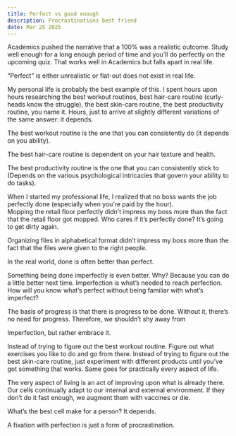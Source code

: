 ```yaml
---
title: Perfect vs good enough
description: Procrastinations best friend
date: Mar 25 2025
---
```

Academics pushed the narrative that a 100% was a realistic outcome. Study well enough for a long enough period of time and you’ll do perfectly on the upcoming quiz. That works well in Academics but falls apart in real life. <br>

“Perfect” is either unrealistic or flat-out does not exist in real life. <br>

My personal life is probably the best example of this. I spent hours upon hours researching the best workout routines, best hair-care routine (curly-heads know the struggle), the best skin-care routine, the best productivity routine, you name it. Hours, just to arrive at slightly different variations of the same answer: it depends.  <br>

The best workout routine is the one that you can consistently do (it depends on you ability). <br>

The best hair-care routine is dependent on your hair texture and health. <br>

The best productivity routine is the one that you can consistently stick to (Depends on the various psychological intricacies that govern your ability to do tasks). <br>

When I started my professional life, I realized that no boss wants the job perfectly done (especially when you’re paid by the hour). <br>
Mopping the retail floor perfectly didn’t impress my boss more than the fact that the retail floor got mopped. Who cares if it’s perfectly done? It’s going to get dirty again. <br>

Organizing files in alphabetical format didn’t impress my boss more than the fact that the files were given to the right people. <br>

In the real world, done is often better than perfect. <br>

Something being done imperfectly is even better. Why? Because you can do a little better next time. Imperfection is what’s needed to reach perfection. How will you know what’s perfect without being familiar with what’s imperfect? <br>

The basis of progress is that there is progress to be done. Without it, there’s no need for progress. Therefore, we shouldn’t shy away from

Imperfection, but rather embrace it.

Instead of trying to figure out the best workout routine. Figure out what exercises you like to do and go from there. Instead of trying to figure out the best skin-care routine, just experiment with different products until you’ve got something that works. Same goes for practically every aspect of life.

The very aspect of living is an act of improving upon what is already there. Our cells continually adapt to our internal and external environment. If they don’t do it fast enough, we augment them with vaccines or die.

What’s the best cell make for a person? It depends.

A fixation with perfection is just a form of procrastination. 

